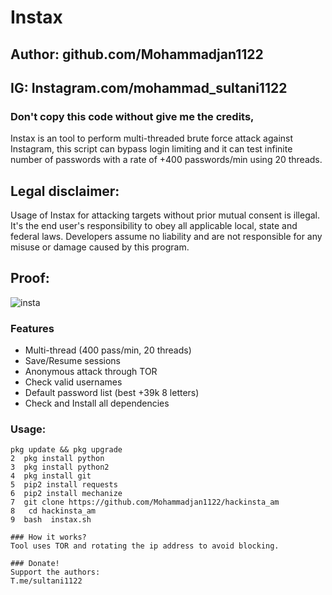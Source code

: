 # Instax
## Author: github.com/Mohammadjan1122
## IG: Instagram.com/mohammad_sultani1122
### Don't copy this code without give me the credits, 
Instax is an tool to perform multi-threaded brute force attack against Instagram, this script can bypass login limiting and it can test infinite number of passwords with a rate of +400 passwords/min using 20 threads.

## Legal disclaimer:
Usage of Instax for attacking targets without prior mutual consent is illegal. It's the end user's responsibility to obey all applicable local, state and federal laws. Developers assume no liability and are not responsible for any misuse or damage caused by this program.

## Proof:
![insta](https://user-images.githubusercontent.com/50268203/81773518-694f8800-94b6-11ea-859d-9c2362d71dd4.gif)

### Features
- Multi-thread (400 pass/min, 20 threads)
- Save/Resume sessions
- Anonymous attack through TOR
- Check valid usernames
- Default password list (best +39k 8 letters)
- Check and Install all dependencies

### Usage:
```
pkg update && pkg upgrade
2  pkg install python
3  pkg install python2
4  pkg install git
5  pip2 install requests
6  pip2 install mechanize
7  git clone https://github.com/Mohammadjan1122/hackinsta_am
8   cd hackinsta_am
9  bash  instax.sh

### How it works?
Tool uses TOR and rotating the ip address to avoid blocking. 

### Donate!
Support the authors:
T.me/sultani1122
